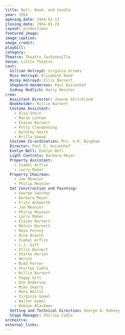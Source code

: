 ```yaml
---
title: Bell, Book, and Candle
year: 1954
opening_date: 1954-01-13
closing_date: 1954-01-23
layout: productions
featured_image: 
image_caption:
image_credit:
playbill: 
category: 
Theatre: Theatre Jacksonville
Venue: Little Theatre
cast:
  Gillian Holroyd: Virginia Grimes
  Miss Holroyd: Elizabeth Reed
  Nicky Holroyd: Ellis Barnert
  Shepherd Henderson: Paul Geisenhof
  Sidney Redlich: Harry Nessler
crew:
  Assistant Director: Jeanne Strickland
  Bookholder: Millie Barnert
  Costume Assistant:
    - Elva Stein
    - Marie Lanham
    - Elaine Barnert
    - Polly Clendenning
    - Dorothy Smith
    - Brilla Snead
  Costume Co-ordination: Mrs. H.R. Bingham
  Director: Paul E. Geisenhof
  Evelyn Bell: Evelyn Bell
  Light Controls: Barbara Meyer
  Property Assistant:
    - Isabel Arflin
    - Larry Maher
  Property Chairman:
    - Jan Meunier
    - Philip Meunier
  Set Construction and Painting:
    - George Sanchez
    - Barbara Meyer
    - Fritz Ashworth
    - Jan Meunier
    - Philip Meunier
    - Larry Maher
    - Elaine Barnert
    - Melvin Barnert
    - Rose Forney
    - Nina Branch
    - Isabel Arflin
    - L.J. Gift
    - Ellis Barnert
    - Starke Heriot
    - Heriot
    - Budd Porter
    - Shirley Cadle
    - Millie Barnert
    - Peggy Gift
    - Don Anderson
    - Mike Skarry
    - Mary Wallis
    - Virginia Gomel
    - Walter Gomel
    - Hobson Blackmon
  Setting and Technical Direction: George A. Ramsey
  Stage Manager: Shirley Cadle
orchestra:
external_links:
---
```


